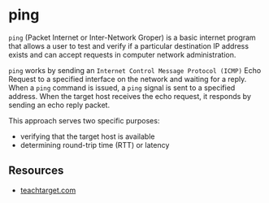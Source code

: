 # ping

```ping``` (Packet Internet or Inter-Network Groper) is a basic
internet program that allows a user to test and verify if a particular destination
IP address exists and can accept requests in computer network administration.

```ping``` works by sending an ```Internet Control Message Protocol (ICMP)```
Echo Request to a specified interface on the network and waiting for a reply.
When a ```ping``` command is issued, a ```ping``` signal is sent to a specified address.
When the target host receives the echo request, it responds by sending an echo reply packet.

This approach serves two specific purposes:

- verifying that the target host is available
- determining round-trip time (RTT) or latency

## Resources

- [teachtarget.com](https://www.techtarget.com/searchnetworking/definition/ping)
